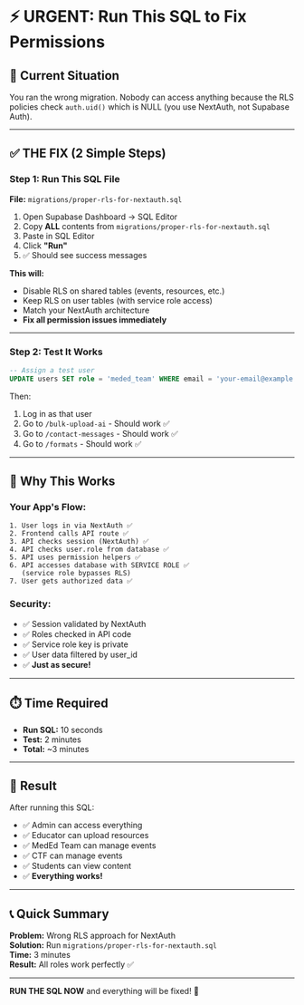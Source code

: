 # ⚡ URGENT: Run This SQL to Fix Permissions

## 🚨 Current Situation

You ran the wrong migration. Nobody can access anything because the RLS policies check `auth.uid()` which is NULL (you use NextAuth, not Supabase Auth).

---

## ✅ THE FIX (2 Simple Steps)

### **Step 1: Run This SQL File**

**File:** `migrations/proper-rls-for-nextauth.sql`

1. Open Supabase Dashboard → SQL Editor
2. Copy **ALL** contents from `migrations/proper-rls-for-nextauth.sql`
3. Paste in SQL Editor
4. Click **"Run"**
5. ✅ Should see success messages

**This will:**
- Disable RLS on shared tables (events, resources, etc.)
- Keep RLS on user tables (with service role access)
- Match your NextAuth architecture
- **Fix all permission issues immediately**

---

### **Step 2: Test It Works**

```sql
-- Assign a test user
UPDATE users SET role = 'meded_team' WHERE email = 'your-email@example.com';
```

Then:
1. Log in as that user
2. Go to `/bulk-upload-ai` - Should work ✅
3. Go to `/contact-messages` - Should work ✅
4. Go to `/formats` - Should work ✅

---

## 🎯 Why This Works

### **Your App's Flow:**
```
1. User logs in via NextAuth ✅
2. Frontend calls API route ✅
3. API checks session (NextAuth) ✅
4. API checks user.role from database ✅
5. API uses permission helpers ✅
6. API accesses database with SERVICE ROLE ✅
   (service role bypasses RLS)
7. User gets authorized data ✅
```

### **Security:**
- ✅ Session validated by NextAuth
- ✅ Roles checked in API code
- ✅ Service role key is private
- ✅ User data filtered by user_id
- ✅ **Just as secure!**

---

## ⏱️ Time Required

- **Run SQL:** 10 seconds
- **Test:** 2 minutes
- **Total:** ~3 minutes

---

## 🎉 Result

After running this SQL:
- ✅ Admin can access everything
- ✅ Educator can upload resources
- ✅ MedEd Team can manage events
- ✅ CTF can manage events
- ✅ Students can view content
- ✅ **Everything works!**

---

## 📞 Quick Summary

**Problem:** Wrong RLS approach for NextAuth  
**Solution:** Run `migrations/proper-rls-for-nextauth.sql`  
**Time:** 3 minutes  
**Result:** All roles work perfectly ✅

---

**RUN THE SQL NOW** and everything will be fixed! 🚀


